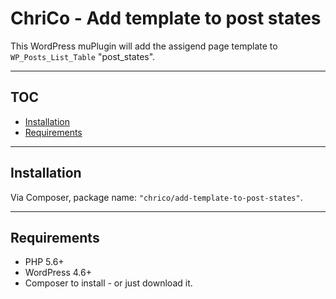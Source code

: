 ChriCo - Add template to post states
===============

This WordPress muPlugin will add the assigend page template to `WP_Posts_List_Table` "post_states".

-----

## TOC

- [Installation](#installation)
- [Requirements](#requirements)

-----

## Installation

Via Composer, package name: `"chrico/add-template-to-post-states"`.

-----

## Requirements

- PHP 5.6+
- WordPress 4.6+
- Composer to install - or just download it.
